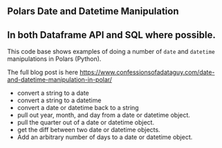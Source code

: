 ## Polars Date and Datetime Manipulation
## In both Dataframe API and SQL where possible.

This code base shows examples of doing a number of `date` and `datetime`
manipulations in Polars (Python).

The full blog post is here https://www.confessionsofadataguy.com/date-and-datetime-manipulation-in-polar/

- convert a string to a date
- convert a string to a datetime
- convert a date or datetime back to a string
- pull out year, month, and day from a date or datetime object.
- pull the quarter out of a date or datetime object.
- get the diff between two date or datetime objects.
- Add an arbitrary number of days to a date or datetime object.